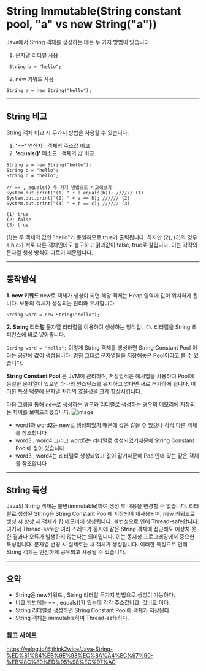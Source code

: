 # String Immutable(String constant pool, "a" vs new String("a"))
Java에서 String 객체를 생성하는 데는 두 가지 방법이 있습니다.

1. 문자열 리터럴 사용

` String b = "hello";`

2. new 키워드 사용

` String a = new String("hello"); `

---

## String 비교
String 객체 비교 시 두가지 방법을 사용할 수 있습니다.
1. **'=='** 연산자 : 객체의 주소값 비교
2. **'equals()'** 메소드 : 객체의 값 비교

```
String a = new String("hello");
String b = "hello"; 
String c = "hello";

// == , equals() 두 가지 방법으로 비교해보기
System.out.print("(1) " + a.equals(b)); ////// (1)
System.out.print("(2) " + a == b); ////// (2)
System.out.print("(3) " + b == c); ////// (3)

```

```
(1) true
(2) false
(3) true
```

(1)는 두 객체의 값인 "hello"가 동일하므로 true가 출력됩니다.
하지만 (2), (3)의 경우 a,b,c가 서로 다른 객체인데도 불구하고 겱과값이 false, true로 갈립니다.
이는 각각의 문자열 생성 방식이 다르기 때문입니다.

---

## 동작방식

**1. new 키워드**
new로 객체가 생성이 되면 해당 객체는 Heap 영역에 값이 위치하게 됩니다.
보통의 객체가 생성되는 원리와 유사합니다.

```String word = new String("hello");```

**2. String 리터럴**
문자열 리터럴을 이용하여 생성하는 방식입니다.
리터럴을 String 레퍼런스에 바로 넣어줍니다.

```String word = "hello";```
이렇게 String 객체를 생성하면 String Constant Pool 이라는 공간에 값이 생성됩니다.
명칭 그대로 문자열들을 저장해놓은 Pool이라고 볼 수 있습니다.

**String Constant Pool** 은 JVM이 관리하며, 저장방식은 해시맵을 사용하여 Pool에 동일한 문자열이 있으면 하나의 인스턴스를 유지하고 없다면 새로 추가하게 됩니다.
이러한 특성 덕분에 문자열 처리의 효율성을 크게 향상시킵니다.

다음 그림을 통해 new로 생성하는 경우와 리터럴로 생성하는 경우의 메모리에 저장되는 차이를 보여드리겠습니다. 
![image](https://github.com/user-attachments/assets/b917615e-bd50-4862-ae7b-53ee97a3104f)

- word1과 word2는 new로 생성되었기 때문에 값은 같을 수 있으나 각각 다른 객체를 참조합니다
- word3 , word4 그리고 word5는 리터럴로 생성되었기때문에 String Constant Pool에 값이 있습니다
- word3 , word4는 리터럴로 생성되었고 값이 같기때문에 Pool안에 있는 같은 객체를 참조합니다

---

## String 특성 ##
Java의 String 객체는 불변(immutable)하여 생성 후 내용을 변경할 수 없습니다.
리터럴로 생성된 String은 String Constant Pool에 저장되어 재사용되며, new 키워드로 생성 시 항상 새 객체가 힙 메모리에 생성됩니다.
불변성으로 인해 Thread-safe합니다. 여기서 Thread-safe란 여러 스레드가 동시에 같은 String 객체에 접근해도 예상치 못한 결과나 오류가 발생하지 않는다는 의미입니다. 이는 동시성 프로그래밍에서 중요한 특성입니다.
문자열 변경 시 실제로는 새 객체가 생성됩니다. 이러한 특성으로 인해 String 객체는 안전하게 공유되고 사용될 수 있습니다.

---

## 요약 ##
- String은 new키워드 , String 리터럴 두가지 방법으로 생성이 가능하다.
- 비교 방법에는 == , equals()가 있는데 각각 주소값비교, 값비교 이다.
- String 리터럴로 생성하면 String Constant Pool에 객체가 저장된다.
- String 객체는 immutable하며 Thread-safe하다.


### 참고 사이트
https://velog.io/@think2wice/Java-String-%ED%81%B4%EB%9E%98%EC%8A%A4%EC%97%90-%EB%8C%80%ED%95%98%EC%97%AC
